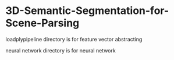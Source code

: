 # 3D-Semantic-Segmentation-for-Scene-Parsing

loadplypipeline directory is for feature vector abstracting

neural network directory is for neural network
